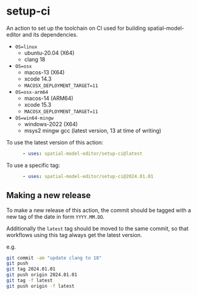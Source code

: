 # setup-ci

An action to set up the toolchain on CI used for building spatial-model-editor and its dependencies.

- `OS=linux`
  - ubuntu-20.04 (X64)
  - clang 18
- `OS=osx`
  - macos-13 (X64)
  - xcode 14.3
  - `MACOSX_DEPLOYMENT_TARGET=11`
- `OS=osx-arm64`
  - macos-14 (ARM64)
  - xcode 15.3
  - `MACOSX_DEPLOYMENT_TARGET=11`
- `OS=win64-mingw`
  - windows-2022 (X64)
  - msys2 mingw gcc (latest version, 13 at time of writing)

To use the latest version of this action:

```yaml
      - uses: spatial-model-editor/setup-ci@latest
```

To use a specific tag:

```yaml
      - uses: spatial-model-editor/setup-ci@2024.01.01
```

## Making a new release

To make a new release of this action, the commit should be tagged with a new tag of the date in form `YYYY.MM.DD`.

Additionally the `latest` tag should be moved to the same commit, so that workflows using this tag always get the latest version.

e.g.

```bash
git commit -am "update clang to 18"
git push
git tag 2024.01.01
git push origin 2024.01.01
git tag -f latest
git push origin -f latest
```
